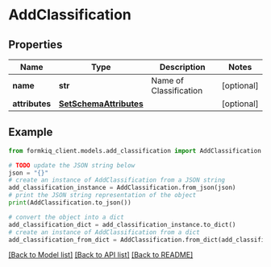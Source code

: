 # AddClassification


## Properties

Name | Type | Description | Notes
------------ | ------------- | ------------- | -------------
**name** | **str** | Name of Classification | [optional] 
**attributes** | [**SetSchemaAttributes**](SetSchemaAttributes.md) |  | [optional] 

## Example

```python
from formkiq_client.models.add_classification import AddClassification

# TODO update the JSON string below
json = "{}"
# create an instance of AddClassification from a JSON string
add_classification_instance = AddClassification.from_json(json)
# print the JSON string representation of the object
print(AddClassification.to_json())

# convert the object into a dict
add_classification_dict = add_classification_instance.to_dict()
# create an instance of AddClassification from a dict
add_classification_from_dict = AddClassification.from_dict(add_classification_dict)
```
[[Back to Model list]](../README.md#documentation-for-models) [[Back to API list]](../README.md#documentation-for-api-endpoints) [[Back to README]](../README.md)


